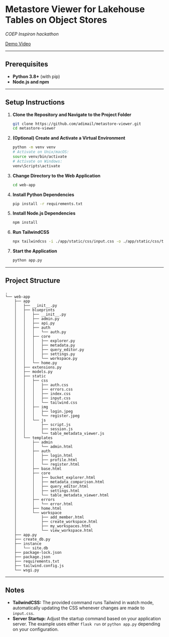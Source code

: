 # Metastore Viewer for Lakehouse Tables on Object Stores

_COEP Inspiron hackathon_

[Demo Video](https://github.com/adimail/metastore-viewer/raw/main/docs/app-demo-v1.mp4)

---

## Prerequisites

- **Python 3.8+** (with pip)
- **Node.js and npm**

---

## Setup Instructions

1. **Clone the Repository and Navigate to the Project Folder**

   ```bash
   git clone https://github.com/adimail/metastore-viewer.git
   cd metastore-viewer
   ```

2. **(Optional) Create and Activate a Virtual Environment**

   ```bash
   python -m venv venv
   # Activate on Unix/macOS:
   source venv/bin/activate
   # Activate on Windows:
   venv\Scripts\activate
   ```

3. **Change Directory to the Web Application**

   ```bash
   cd web-app
   ```

4. **Install Python Dependencies**

   ```bash
   pip install -r requirements.txt
   ```

5. **Install Node.js Dependencies**

   ```bash
   npm install
   ```

6. **Run TailwindCSS**

   ```bash
   npx tailwindcss -i ./app/static/css/input.css -o ./app/static/css/tailwind.css --watch
   ```

7. **Start the Application**

   ```bash
   python app.py
   ```

---

## Project Structure

```
.
└── web-app
    ├── app
    │   ├── __init__.py
    │   ├── blueprints
    │   │   ├── __init__.py
    │   │   ├── admin.py
    │   │   ├── api.py
    │   │   ├── auth
    │   │   │   └── auth.py
    │   │   ├── core
    │   │   │   ├── explorer.py
    │   │   │   ├── metadata.py
    │   │   │   ├── query_editor.py
    │   │   │   ├── settings.py
    │   │   │   └── workspace.py
    │   │   └── home.py
    │   ├── extensions.py
    │   ├── models.py
    │   ├── static
    │   │   ├── css
    │   │   │   ├── auth.css
    │   │   │   ├── errors.css
    │   │   │   ├── index.css
    │   │   │   ├── input.css
    │   │   │   └── tailwind.css
    │   │   ├── img
    │   │   │   ├── login.jpeg
    │   │   │   └── register.jpeg
    │   │   └── js
    │   │       ├── script.js
    │   │       ├── session.js
    │   │       └── table_metadata_viewer.js
    │   └── templates
    │       ├── admin
    │       │   └── admin.html
    │       ├── auth
    │       │   ├── login.html
    │       │   ├── profile.html
    │       │   └── register.html
    │       ├── base.html
    │       ├── core
    │       │   ├── bucket_explorer.html
    │       │   ├── metadata_comparison.html
    │       │   ├── query_editor.html
    │       │   ├── settings.html
    │       │   └── table_metadata_viewer.html
    │       ├── errors
    │       │   └── error.html
    │       ├── home.html
    │       └── workspace
    │           ├── add_member.html
    │           ├── create_workspace.html
    │           ├── my_workspaces.html
    │           └── view_workspace.html
    ├── app.py
    ├── create_db.py
    ├── instance
    │   └── site.db
    ├── package-lock.json
    ├── package.json
    ├── requirements.txt
    ├── tailwind.config.js
    └── wsgi.py
```

---

## Notes

- **TailwindCSS:** The provided command runs Tailwind in watch mode, automatically updating the CSS whenever changes are made to `input.css`.
- **Server Startup:** Adjust the startup command based on your application server. The example uses either `flask run` or `python app.py` depending on your configuration.
